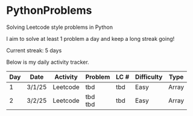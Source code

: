 # PythonProblems
Solving Leetcode style problems in Python

I aim to solve at least 1 problem a day and keep a long streak going!

Current streak: 5 days

Below is my daily activity tracker.

|Day|Date|Activity|Problem|LC #|Difficulty|Type|
|---|---|---|---|---|---|---|
|1|3/1/25|Leetcode|tbd|tbd|Easy|Array|
|2|3/2/25|Leetcode|tbd<br>tbd|tbd|Easy|Array|
